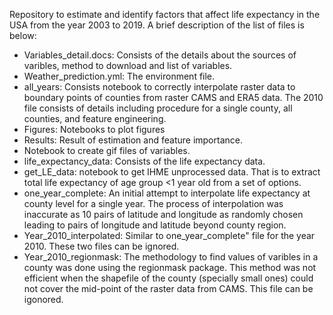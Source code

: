 Repository to estimate and identify factors that affect life expectancy in the USA from the year 2003 to 2019. A brief description of the list of files is below:


- Variables_detail.docs: Consists of the details about the sources of varibles, method to download and list of variables.
- Weather_prediction.yml: The environment file.
- all_years: Consists notebook to correctly interpolate raster data to boundary points of counties from raster CAMS and ERA5 data. The 2010 file consists of details including procedure for a single county, all counties, and feature engineering.
- Figures: Notebooks to plot figures
- Results: Result of estimation and feature importance.
- Notebook to create gif files of variables.
- life_expectancy_data: Consists of the life expectancy data.
- get_LE_data: notebook to get IHME unprocessed data. That is to extract total life expectancy of age group <1 year old from a set of options.
- one_year_complete: An initial attempt to interpolate life expectancy at county level for a single year. The process of interpolation was inaccurate as 10 pairs of latitude and longitude as randomly chosen leading to pairs of longitude and latitude beyond county region.
- Year_2010_interpolated: Similar to one_year_complete" file for the year 2010. These two files can be ignored.
- Year_2010_regionmask: The methodology to find values of varibles in a county was done using the regionmask package. This method was not efficient when the shapefile of the county (specially small ones) could not cover the mid-point of the raster data from CAMS. This file can be igonored.
